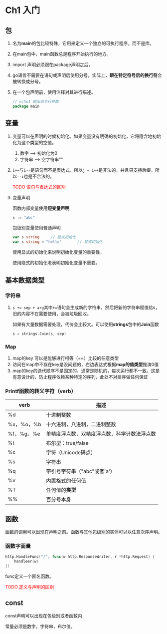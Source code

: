 # Ch1 入门

## 包

1. 名为**main**的包比较特殊，它用来定义一个独立的可执行程序，而不是库。

2. 在main包中，main函数总是程序开始执行的地方。

3. import 声明必须跟在package声明之后。

4. go语言不需要在语句或声明后使用分号。实际上，**跟在特定符号后的换行符**会被转换成分号。

5. 在一个包声明前，使用注释对其进行描述。

   ```go
   // echo1 输出命令行参数
   package main
   ```

## 变量

1. 变量可以在声明的时候初始化。如果变量没有明确的初始化，它将隐含地初始化为这个类型的空值。
   1. 数字 --> 初始化为0
   2. 字符串 --> 空字符串""

2. ```i++```与```i--```是语句而不是表达式，所以`j = i++`是非法的，并且只支持后缀，所以`--i`也是不合法的。

   <font color=red>TODO 语句与表达式的区别</font>

3. 变量声明

   函数内部变量使用**短变量声明**

   ```go
   s := "abc"
   ```

   包级别变量使用普通声明

   ```go
   var s string		// 隐式初始化
   var s string = "hello"		// 显式初始化
   ```

   使用显式的初始化来说明初始化变量的重要性，

   使用隐式的初始化老表明初始化变量不重要。

## 基本数据类型

### 字符串

1. `s += sep + arg`其中`+=`语句会生成新的字符串，然后把新的字符串赋值给s，旧的内容不在需要使用，会被垃圾回收。

   如果有大量数据需要处理，代价会比较大。可以使用**strings**包中的**Join**函数

   ```go
   s = strings.Join(s, sep)
   ```

### Map

1. map的key 可以是能够进行相等（==）比较的任意类型
2. 访问在map中不存在key是没问题的，右边表达式根据**map的值类型**推演0值
3. map的key的迭代顺序不是固定的，通常是随机的，每次运行都不一致。这是有意设计的，防止程序依赖某种特定的序列，此处不对排序做任何保证

### Printf函数的转义字符（verb）

| verb       | 描述                                         |
| ---------- | -------------------------------------------- |
| %d         | 十进制整数                                   |
| %x，%o，%b | 十六进制，八进制，二进制整数                 |
| %f，%g，%e | 单精度浮点数，双精度浮点数，科学计数法浮点数 |
| %t         | 布尔型：true/false                           |
| %c         | 字符（Unicode码点）                          |
| %s         | 字符串                                       |
| %q         | 带引号字符串（"abc"或者'a'）                 |
| %v         | 内置格式的任何值                             |
| %T         | 任何值的**类型**                             |
| %%         | 百分号本身                                   |

## 函数

函数的调用可以出现在声明之前。函数与其他包级别的实体可以以任意次序声明。

### 函数字面量

```go
http.HandleFunc("/", func(w http.ResponseWriter, r *http.Request) {
    handleer(w)
})
```

func定义一个匿名函数。

<font color=red>TODO 定义与声明的区别</font>

## const

const声明可以出现在包级别或者函数内

常量必须是数字，字符串，布尔值。

